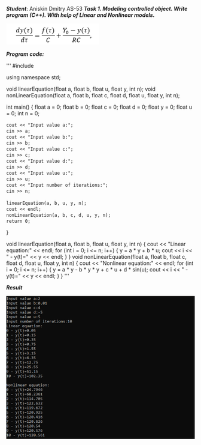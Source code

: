 ***Student***: Aniskin Dmitry AS-53 ___Task 1. Modeling controlled object. Write program (C++). With help of Linear and Nonlinear models.___ 

![Screenshot](main_eq.png)

***Program code:***

''' #include <iostream>

using namespace std;

void linearEquation(float a, float b, float u, float y, int n);
void nonLinearEquation(float a, float b, float c, float d, float u, float y, int n);

int main()
{
    float a = 0;
    float b = 0;
    float c = 0;
    float d = 0;
    float y = 0;
    float u = 0;
    int n = 0;
    
    cout << "Input value a:";
    cin >> a;
    cout << "Input value b:";
    cin >> b;
    cout << "Input value c:";
    cin >> c;
    cout << "Input value d:";
    cin >> d;
    cout << "Input value u:";
    cin >> u;
    cout << "Input number of iterations:";
    cin >> n;

    linearEquation(a, b, u, y, n);
    cout << endl;
    nonLinearEquation(a, b, c, d, u, y, n);
    return 0;
}

void linearEquation(float a, float b, float u, float y, int n)
{
    cout << "Linear equation:" << endl;
    for (int i = 0; i <= n; i++)
    {
        y = a * y + b * u;
        cout << i << " - y(t)=" << y << endl;
    }
}
void nonLinearEquation(float a, float b, float c, float d, float u, float y, int n)
{
    cout << "Nonlinear equation:" << endl;
    for (int i = 0; i <= n; i++)
    {
        y = a * y - b * y * y + c * u + d * sin(u);
        cout << i << " - y(t)=" << y << endl;
    }
} '''


***Result***

![Screenshot](equations.png)
